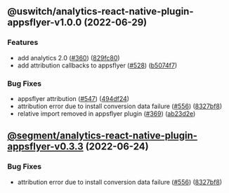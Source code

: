 ## @uswitch/analytics-react-native-plugin-appsflyer-v1.0.0 (2022-06-29)


### Features

* add analytics 2.0 ([#360](https://github.com/uswitch/analytics-react-native/issues/360)) ([829fc80](https://github.com/uswitch/analytics-react-native/commit/829fc80bc8c4f59fa99dadd25083efa422d577f0))
* add attribution callbacks to appsflyer ([#528](https://github.com/uswitch/analytics-react-native/issues/528)) ([b5074f7](https://github.com/uswitch/analytics-react-native/commit/b5074f7ac6a4c51cd4e24ee7ff0d2027118e452d))


### Bug Fixes

* appsflyer attribution ([#547](https://github.com/uswitch/analytics-react-native/issues/547)) ([494df24](https://github.com/uswitch/analytics-react-native/commit/494df24dc57371374dcc7bfffb6a50accf8e16e7))
* attribution error due to install conversion data failure ([#556](https://github.com/uswitch/analytics-react-native/issues/556)) ([8327bf8](https://github.com/uswitch/analytics-react-native/commit/8327bf8f87a6da767be32aaff68445f7184e61de))
* relative import removed in appsflyer plugin ([#369](https://github.com/uswitch/analytics-react-native/issues/369)) ([ab23d2e](https://github.com/uswitch/analytics-react-native/commit/ab23d2ec559c9fae2e621012a2f4c8073c7b5e28))

## [@segment/analytics-react-native-plugin-appsflyer-v0.3.3](https://github.com/segmentio/analytics-react-native/compare/@segment/analytics-react-native-plugin-appsflyer-v0.3.2...@segment/analytics-react-native-plugin-appsflyer-v0.3.3) (2022-06-24)


### Bug Fixes

* attribution error due to install conversion data failure ([#556](https://github.com/segmentio/analytics-react-native/issues/556)) ([8327bf8](https://github.com/segmentio/analytics-react-native/commit/8327bf8f87a6da767be32aaff68445f7184e61de))
